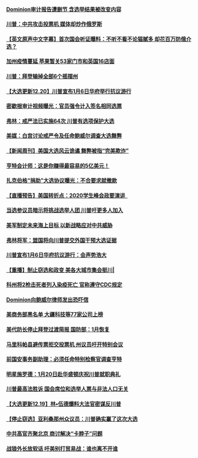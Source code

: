 #### [Dominion审计报告遭删节 含选举结果被改变内容](../pages/prog203/a103014179.md) 
#### [川普：中共攻击投票机 媒体却炒作俄罗斯](../pages/prog203/a103014176.md) 
#### [【英文原声中文字幕】首次国会听证曝料：不听不看不论猫腻多 却花百万防俄介选？](../pages/prog203/a103014116.md) 
#### [加州疫情蔓延 苹果暂关53家门市和英国16店面](../pages/prog203/a103014139.md) 
#### [川普：拜登输掉全部6个摇摆州](../pages/prog203/a103014132.md) 
#### [【大选更新12.20】川普宣布1月6日华府举行抗议游行](../pages/prog203/a103014003.md) 
#### [密歇根审计视频曝光：官员强令计入签名相同选票](../pages/prog203/a103013840.md) 
#### [弗林：戒严法已实施64次 川普有选项保护大选](../pages/prog203/a103013808.md) 
#### [美媒：白宫讨论戒严令及任命鲍威尔调查大选舞弊](../pages/prog203/a103013980.md) 
#### [【新闻周刊】美国大选风云诡谲  舞弊被指“完美欺诈”](../pages/prog203/a103013978.md) 
#### [亨特会计师：这是你赚得最容易的5亿美元！](../pages/prog203/a103013923.md) 
#### [扎克伯格“捐助”大选协议曝光：不合要求就撤款](../pages/prog203/a103013922.md) 
#### [【直播预告】美国转折点：2020学生峰会政要演讲  ](../pages/prog203/a103013928.md) 
#### [当选参议员暗示将挑战选举人团 川普吁更多人加入](../pages/prog203/a103013906.md) 
#### [美军制定未来海上目标 以新战略应对中共威胁](../pages/prog203/a103013893.md) 
#### [弗林将军：盟国将向川普提交外国干预大选证据](../pages/prog203/a103013881.md) 
#### [川普宣布1月6日华府抗议游行：会声势浩大](../pages/prog203/a103013869.md) 
#### [【重播】制止窃选和政变 美各大城市集会挺川|](../pages/prog203/a103013853.md) 
#### [科州将2枪击死者列入染疫死亡 官称遵守CDC规定](../pages/prog203/a103013854.md) 
#### [Dominion向鲍威尔律师发出恐吓信](../pages/prog203/a103013834.md) 
#### [美商务部黑名单 大疆科技等77家公司上榜](../pages/prog203/a103013792.md) 
#### [美代防长停止拜登过渡简报 国防部：1月恢复](../pages/prog203/a103013770.md) 
#### [马里科帕县避传票拒交投票机 州议员吁开特别会议](../pages/prog203/a103013747.md) 
#### [前国安事务副助理：必须任命特别检察官调查亨特](../pages/prog203/a103013741.md) 
#### [明星施罗德：1月20日赴华盛顿庆祝川普就职典礼](../pages/prog203/a103013744.md) 
#### [川普最高法胜诉 国会席位和选举人票与非法人口无关](../pages/prog203/a103013638.md) 
#### [【大选更新12.19】林•伍德爆料大法官密谋反川普](../pages/prog203/a103013325.md) 
#### [【停止窃选】亚利桑那州众议员：川普确实赢了这次大选](../pages/prog203/a103013650.md) 
#### [中共高官齐聚北京 商讨解决“卡脖子”问题](../pages/prog203/a103013611.md) 
#### [战狼外长放软话 吁美别打贸易战：谁也离不开谁](../pages/prog203/a103013585.md) 
